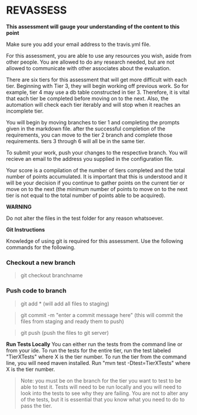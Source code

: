 # REVASSESS
**This assessment will gauge your understanding of the content to this point**

Make sure you add your email address to the travis.yml file.

For this assessment, you are able to use any resources you wish,
aside from other people. You are allowed to do any research needed,
but are not allowed to communicate with other associates about the 
evaluation.

There are six tiers for this assessment that will get more difficult
with each tier. Beginning with Tier 3, they will begin working off 
previous work. So for example, tier 4 may use a db table constructed 
in tier 3. Therefore, it is vital that each tier be completed before
moving on to the next. Also, the automation will check each tier 
iterably and will stop when it reaches an incomplete tier.

You will begin by moving branches to tier 1 and completing
the prompts given in the markdown file. after the successful
completion of the requirements, you can move to the tier 2
branch and complete those requirements. tiers 3 through 6 
will all be in the same tier.

To submit your work, push your changes to the respective 
branch. You will recieve an email to the address you 
supplied in the configuration file. 

Your score is a compilation of the number of tiers completed
and the total number of points accumulated. It is important 
that this is understood and it will be your decision if you
continue to gather points on the current tier or move on to
the next (the minimum number of points to move on to the 
next tier is not equal to the total number of points able to 
be acquired).

**WARNING**

Do not alter the files in the test folder for any reason
whatsoever.

**Git Instructions**

Knowledge of using git is required for this assessment. Use the
following commands for the following. 

### Checkout a new branch
> git checkout branchname

### Push code to branch
> git add *  (will add all files to staging)

> git commit -m "enter a commit message here"  (this will commit the files from staging and ready them to push)

> git push  (push the files to git server)

**Run Tests Locally**
 You can either run the tests from the command line
 or from your ide. To run the tests for the entire
 tier, run the test labeled "TierXTests" where X is the
 tier number. To run the tier from the command line, 
 you will need maven installed. Run 
 "mvn test -Dtest=TierXTests" where X is the tier number.
 
 > Note: you must be on the branch for the tier you want to test
 to be able to test it. Tests will need to be run locally and 
 you will need to look into the tests to see why they are failing.
 You are not to alter any of the tests, but it is essential that
 you know what you need to do to pass the tier.
